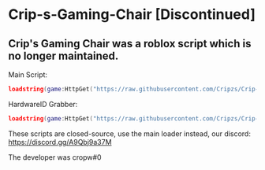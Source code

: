 # Crip-s-Gaming-Chair [Discontinued]

## Crip's Gaming Chair was a roblox script which is no longer maintained.

Main Script: 
```lua
loadstring(game:HttpGet("https://raw.githubusercontent.com/Cripzs/Crip-s-Gaming-Chair-Key-System/main/main%20loader.lua"))()
```

HardwareID Grabber:
```lua
loadstring(game:HttpGet("https://raw.githubusercontent.com/Cripzs/Crip-s-Gaming-Chair-Key-System/main/HardwareID.lua"))()
```

These scripts are closed-source, use the main loader instead, our discord: https://discord.gg/A9Qbj9a37M

The developer was cropw#0
